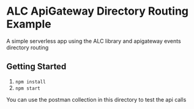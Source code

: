 # ALC ApiGateway Directory Routing Example
A simple serverless app using the ALC library and apigateway events directory routing

## Getting Started

1. `npm install`
2. `npm start`

You can use the postman collection in this directory to test the api calls
